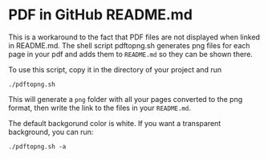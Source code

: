 # PDF in GitHub README.md

This is a workaround to the fact that PDF files are not displayed when linked in README.md.
The shell script pdftopng.sh generates png files for each page in your pdf and adds them to `README.md` so they can be shown there.

To use this script, copy it in the directory of your project and run

```shell
./pdftopng.sh
```

This will generate a `png` folder with all your pages converted to the png format, then write the link to the files in your `README.md`.

The default backgorund color is white. If you want a transparent background, you can run:
```shell
./pdftopng.sh -a
```
